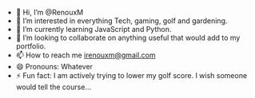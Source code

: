 - 👋 Hi, I’m @RenouxM
- 👀 I’m interested in everything Tech, gaming, golf and gardening.
- 🌱 I’m currently learning JavaScript and Python.
- 💞️ I’m looking to collaborate on anything useful that would add to my portfolio.
- 📫 How to reach me irenouxm@gmail.com
- 😄 Pronouns: Whatever
- ⚡ Fun fact: I am actively trying to lower my golf score. I wish someone would tell the course...

<!---
RenouxM/RenouxM is a ✨ special ✨ repository because its `README.md` (this file) appears on your GitHub profile.
You can click the Preview link to take a look at your changes.
--->

